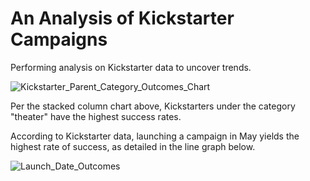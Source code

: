 # An Analysis of Kickstarter Campaigns
Performing analysis on Kickstarter data to uncover trends.

![Kickstarter_Parent_Category_Outcomes_Chart](https://user-images.githubusercontent.com/106564152/173248183-1cc9ef2d-ac7f-4e87-8454-d36c5a7098a6.png)

Per the stacked column chart above, Kickstarters under the category "theater" have the highest success rates.

According to Kickstarter data, launching a campaign in May yields the highest rate of success, as detailed in the line graph below.

![Launch_Date_Outcomes](https://user-images.githubusercontent.com/106564152/173248061-6a46b384-aa62-43cd-b84b-21634ef2fae5.png)
